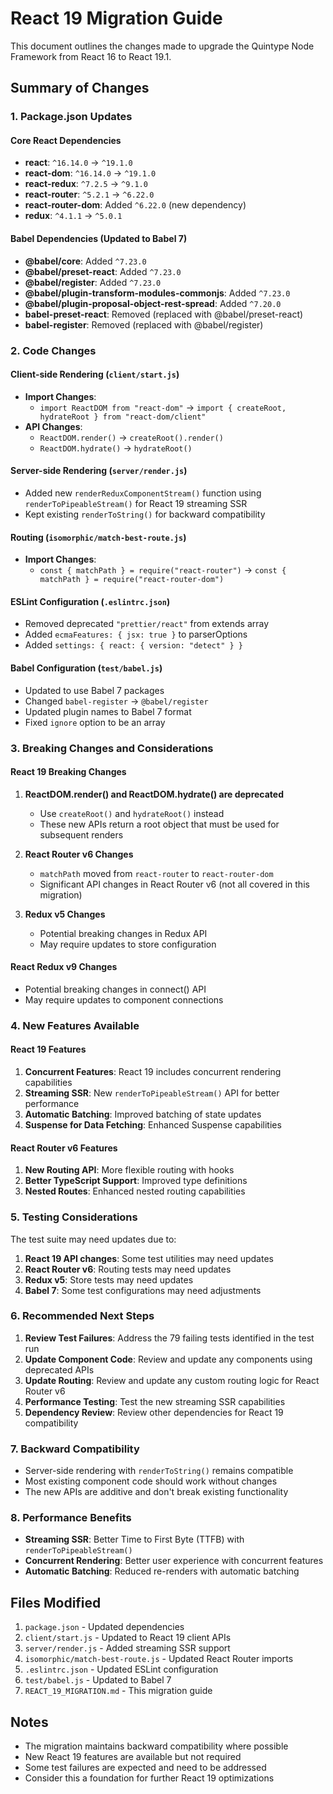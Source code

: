 # React 19 Migration Guide

This document outlines the changes made to upgrade the Quintype Node Framework from React 16 to React 19.1.

## Summary of Changes

### 1. Package.json Updates

#### Core React Dependencies

- **react**: `^16.14.0` → `^19.1.0`
- **react-dom**: `^16.14.0` → `^19.1.0`
- **react-redux**: `^7.2.5` → `^9.1.0`
- **react-router**: `^5.2.1` → `^6.22.0`
- **react-router-dom**: Added `^6.22.0` (new dependency)
- **redux**: `^4.1.1` → `^5.0.1`

#### Babel Dependencies (Updated to Babel 7)

- **@babel/core**: Added `^7.23.0`
- **@babel/preset-react**: Added `^7.23.0`
- **@babel/register**: Added `^7.23.0`
- **@babel/plugin-transform-modules-commonjs**: Added `^7.23.0`
- **@babel/plugin-proposal-object-rest-spread**: Added `^7.20.0`
- **babel-preset-react**: Removed (replaced with @babel/preset-react)
- **babel-register**: Removed (replaced with @babel/register)

### 2. Code Changes

#### Client-side Rendering (`client/start.js`)

- **Import Changes**:
  - `import ReactDOM from "react-dom"` → `import { createRoot, hydrateRoot } from "react-dom/client"`
- **API Changes**:
  - `ReactDOM.render()` → `createRoot().render()`
  - `ReactDOM.hydrate()` → `hydrateRoot()`

#### Server-side Rendering (`server/render.js`)

- Added new `renderReduxComponentStream()` function using `renderToPipeableStream()` for React 19 streaming SSR
- Kept existing `renderToString()` for backward compatibility

#### Routing (`isomorphic/match-best-route.js`)

- **Import Changes**:
  - `const { matchPath } = require("react-router")` → `const { matchPath } = require("react-router-dom")`

#### ESLint Configuration (`.eslintrc.json`)

- Removed deprecated `"prettier/react"` from extends array
- Added `ecmaFeatures: { jsx: true }` to parserOptions
- Added `settings: { react: { version: "detect" } }`

#### Babel Configuration (`test/babel.js`)

- Updated to use Babel 7 packages
- Changed `babel-register` → `@babel/register`
- Updated plugin names to Babel 7 format
- Fixed `ignore` option to be an array

### 3. Breaking Changes and Considerations

#### React 19 Breaking Changes

1. **ReactDOM.render() and ReactDOM.hydrate() are deprecated**

   - Use `createRoot()` and `hydrateRoot()` instead
   - These new APIs return a root object that must be used for subsequent renders

2. **React Router v6 Changes**

   - `matchPath` moved from `react-router` to `react-router-dom`
   - Significant API changes in React Router v6 (not all covered in this migration)

3. **Redux v5 Changes**
   - Potential breaking changes in Redux API
   - May require updates to store configuration

#### React Redux v9 Changes

- Potential breaking changes in connect() API
- May require updates to component connections

### 4. New Features Available

#### React 19 Features

1. **Concurrent Features**: React 19 includes concurrent rendering capabilities
2. **Streaming SSR**: New `renderToPipeableStream()` API for better performance
3. **Automatic Batching**: Improved batching of state updates
4. **Suspense for Data Fetching**: Enhanced Suspense capabilities

#### React Router v6 Features

1. **New Routing API**: More flexible routing with hooks
2. **Better TypeScript Support**: Improved type definitions
3. **Nested Routes**: Enhanced nested routing capabilities

### 5. Testing Considerations

The test suite may need updates due to:

1. **React 19 API changes**: Some test utilities may need updates
2. **React Router v6**: Routing tests may need updates
3. **Redux v5**: Store tests may need updates
4. **Babel 7**: Some test configurations may need adjustments

### 6. Recommended Next Steps

1. **Review Test Failures**: Address the 79 failing tests identified in the test run
2. **Update Component Code**: Review and update any components using deprecated APIs
3. **Update Routing**: Review and update any custom routing logic for React Router v6
4. **Performance Testing**: Test the new streaming SSR capabilities
5. **Dependency Review**: Review other dependencies for React 19 compatibility

### 7. Backward Compatibility

- Server-side rendering with `renderToString()` remains compatible
- Most existing component code should work without changes
- The new APIs are additive and don't break existing functionality

### 8. Performance Benefits

- **Streaming SSR**: Better Time to First Byte (TTFB) with `renderToPipeableStream()`
- **Concurrent Rendering**: Better user experience with concurrent features
- **Automatic Batching**: Reduced re-renders with automatic batching

## Files Modified

1. `package.json` - Updated dependencies
2. `client/start.js` - Updated to React 19 client APIs
3. `server/render.js` - Added streaming SSR support
4. `isomorphic/match-best-route.js` - Updated React Router imports
5. `.eslintrc.json` - Updated ESLint configuration
6. `test/babel.js` - Updated to Babel 7
7. `REACT_19_MIGRATION.md` - This migration guide

## Notes

- The migration maintains backward compatibility where possible
- New React 19 features are available but not required
- Some test failures are expected and need to be addressed
- Consider this a foundation for further React 19 optimizations
